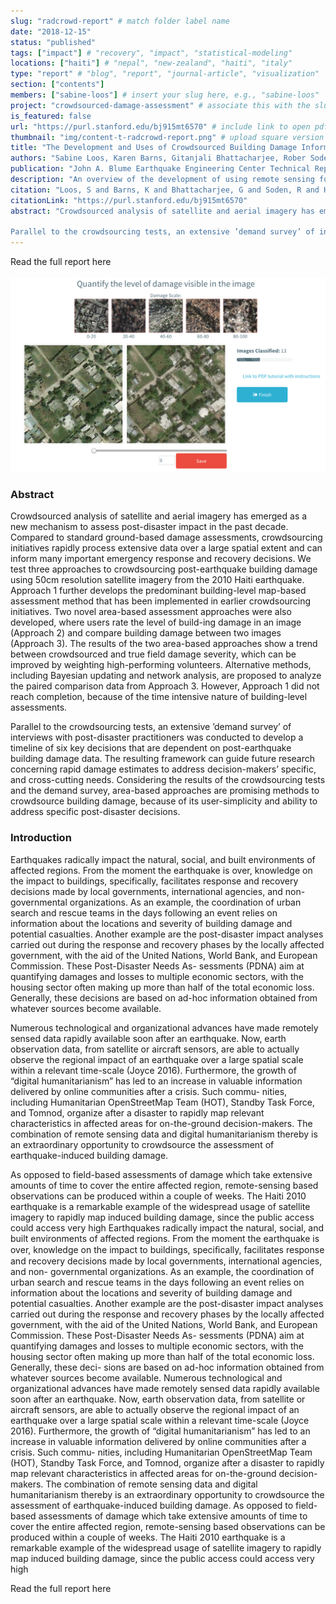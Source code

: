 ```yaml
---
slug: "radcrowd-report" # match folder label name
date: "2018-12-15"
status: "published"
tags: ["impact"] # "recovery", "impact", "statistical-modeling"
locations: ["haiti"] # "nepal", "new-zealand", "haiti", "italy"
type: "report" # "blog", "report", "journal-article", "visualization"
section: ["contents"]
members: ["sabine-loos"] # insert your slug here, e.g., "sabine-loos"
project: "crowdsourced-damage-assessment" # associate this with the slug for a project
is_featured: false
url: "https://purl.stanford.edu/bj915mt6570" # include link to open pdf file
thumbnail: "img/content-t-radcrowd-report.png" # upload square version of the content to img folder and add source here, e.g., "img/content-b-ier-nepal.png"
title: "The Development and Uses of Crowdsourced Building Damage Information based on Remote-Sensing" # insert title here
authors: "Sabine Loos, Karen Barns, Gitanjali Bhattacharjee, Rober Soden, Benjamin Herfort, Melanie Eckle, Cristiano Giovando, Blake Girardot, Gregory Deierlein, Anne Kiremidjian, Jack Baker, and David Lallemant" # insert full author list here, to be listed publicly
publication: "John A. Blume Earthquake Engineering Center Technical Report Series" # insert publication location here (like the journal)
description: "An overview of the development of using remote sensing for crowdsourcec building damage assessment and an evaluation of the uses of this information." # insert a one sentence description here
citation: "Loos, S and Barns, K and Bhattacharjee, G and Soden, R and Herfort, B and Eckle, M and Giovando, C and Girardot, B and Deierlein, G and Kiremidjian, A and Baker, J and Lallemant, D. (2018). The Development and Uses of Crowdsourced Building Damage Information based on Remote-Sensing. Blume Earthquake Engineering Center Technical Report 197. Stanford Digital Repository. Available at:"
citationLink: "https://purl.stanford.edu/bj915mt6570"
abstract: "Crowdsourced analysis of satellite and aerial imagery has emerged as a new mechanism to assess post-disaster impact in the past decade. Compared to standard ground-based damage assessments, crowdsourcing initiatives rapidly process extensive data over a large spatial extent and can inform many important emergency response and recovery decisions. We test three approaches to crowdsourcing post-earthquake building damage using 50cm resolution satellite imagery from the 2010 Haiti earthquake. Approach 1 further develops the predominant building-level map-based assessment method that has been implemented in earlier crowdsourcing initiatives. Two novel area-based assessment approaches were also developed, where users rate the level of build-ing damage in an image (Approach 2) and compare building damage between two images (Approach 3). The results of the two area-based approaches show a trend between crowdsourced and true field damage severity, which can be improved by weighting high-performing volunteers. Alternative methods, including Bayesian updating and network analysis, are proposed to analyze the paired comparison data from Approach 3. However, Approach 1 did not reach completion, because of the time intensive nature of building-level assessments.

Parallel to the crowdsourcing tests, an extensive ’demand survey’ of interviews with post-disaster practitioners was conducted to develop a timeline of six key decisions that are dependent on post-earthquake building damage data. The resulting framework can guide future research concerning rapid damage estimates to address decision-makers’ specific, and cross-cutting needs. Considering the results of the crowdsourcing tests and the demand survey, area-based approaches are promising methods to crowdsource building damage, because of its user-simplicity and ability to address specific post-disaster decisions." # add the abstract here
---
```


<Link is-button to="https://purl.stanford.edu/bj915mt6570"> Read the full report here </Link>

<br/>
<br/>

<div class="hero-wrapper">
    <!-- Not totally sure why the public paths are failing the build rn. Todo. -->
    <img src="./fig4-experiment2.png" :style="{maxWidth: '900px', margin: '0 auto'}"/>
</div>

### Abstract
Crowdsourced analysis of satellite and aerial imagery has emerged as a new mechanism to assess post-disaster impact in the past decade. Compared to standard ground-based damage assessments, crowdsourcing initiatives rapidly process extensive data over a large spatial extent and can inform many important emergency response and recovery decisions. We test three approaches to crowdsourcing post-earthquake building damage using 50cm resolution satellite imagery from the 2010 Haiti earthquake. Approach 1 further develops the predominant building-level map-based assessment method that has been implemented in earlier crowdsourcing initiatives. Two novel area-based assessment approaches were also developed, where users rate the level of build-ing damage in an image (Approach 2) and compare building damage between two images (Approach 3). The results of the two area-based approaches show a trend between crowdsourced and true field damage severity, which can be improved by weighting high-performing volunteers. Alternative methods, including Bayesian updating and network analysis, are proposed to analyze the paired comparison data from Approach 3. However, Approach 1 did not reach completion, because of the time intensive nature of building-level assessments.

Parallel to the crowdsourcing tests, an extensive ’demand survey’ of interviews with post-disaster practitioners was conducted to develop a timeline of six key decisions that are dependent on post-earthquake building damage data. The resulting framework can guide future research concerning rapid damage estimates to address decision-makers’ specific, and cross-cutting needs. Considering the results of the crowdsourcing tests and the demand survey, area-based approaches are promising methods to crowdsource building damage, because of its user-simplicity and ability to address specific post-disaster decisions.

### Introduction
Earthquakes radically impact the natural, social, and built environments of affected regions. From the moment the earthquake is over, knowledge on the impact to buildings, specifically, facilitates response and recovery decisions made by local governments, international agencies, and non- governmental organizations. As an example, the coordination of urban search and rescue teams in the days following an event relies on information about the locations and severity of building damage and potential casualties. Another example are the post-disaster impact analyses carried out during the response and recovery phases by the locally affected government, with the aid of the United Nations, World Bank, and European Commission. These Post-Disaster Needs As- sessments (PDNA) aim at quantifying damages and losses to multiple economic sectors, with the housing sector often making up more than half of the total economic loss. Generally, these decisions are based on ad-hoc information obtained from whatever sources become available.

Numerous technological and organizational advances have made remotely sensed data rapidly available soon after an earthquake. Now, earth observation data, from satellite or aircraft sensors, are able to actually observe the regional impact of an earthquake over a large spatial scale within a relevant time-scale (Joyce 2016). Furthermore, the growth of “digital humanitarianism” has led to an increase in valuable information delivered by online communities after a crisis. Such commu- nities, including Humanitarian OpenStreetMap Team (HOT), Standby Task Force, and Tomnod, organize after a disaster to rapidly map relevant characteristics in affected areas for on-the-ground decision-makers. The combination of remote sensing data and digital humanitarianism thereby is an extraordinary opportunity to crowdsource the assessment of earthquake-induced building damage.

As opposed to field-based assessments of damage which take extensive amounts of time to cover the entire affected region, remote-sensing based observations can be produced within a couple of weeks. The Haiti 2010 earthquake is a remarkable example of the widespread usage of satellite imagery to rapidly map induced building damage, since the public access could access very high Earthquakes radically impact the natural, social, and built environments of affected regions. From the moment the earthquake is over, knowledge on the impact to buildings, speciﬁcally, facilitates response and recovery decisions made by local governments, international agencies, and non- governmental organizations. As an example, the coordination of urban search and rescue teams in the days following an event relies on information about the locations and severity of building damage and potential casualties. Another example are the post-disaster impact analyses carried out during the response and recovery phases by the locally affected government, with the aid of the United Nations, World Bank, and European Commission. These Post-Disaster Needs As- sessments (PDNA) aim at quantifying damages and losses to multiple economic sectors, with the housing sector often making up more than half of the total economic loss. Generally, these deci- sions are based on ad-hoc information obtained from whatever sources become available.
Numerous technological and organizational advances have made remotely sensed data rapidly available soon after an earthquake. Now, earth observation data, from satellite or aircraft sensors, are able to actually observe the regional impact of an earthquake over a large spatial scale within a relevant time-scale (Joyce 2016). Furthermore, the growth of “digital humanitarianism” has led to an increase in valuable information delivered by online communities after a crisis. Such commu- nities, including Humanitarian OpenStreetMap Team (HOT), Standby Task Force, and Tomnod, organize after a disaster to rapidly map relevant characteristics in affected areas for on-the-ground decision-makers. The combination of remote sensing data and digital humanitarianism thereby is an extraordinary opportunity to crowdsource the assessment of earthquake-induced building damage.
As opposed to field-based assessments of damage which take extensive amounts of time to cover the entire affected region, remote-sensing based observations can be produced within a couple of weeks. The Haiti 2010 earthquake is a remarkable example of the widespread usage of satellite imagery to rapidly map induced building damage, since the public access could access very high

<Link is-button to="https://purl.stanford.edu/bj915mt6570"> Read the full report here </Link>
